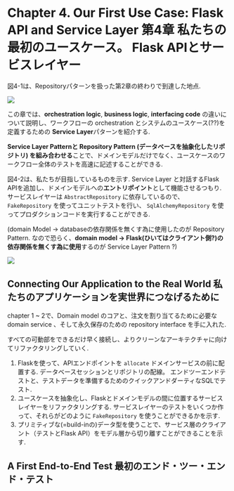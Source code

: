 # Chapter 4. Our First Use Case: Flask API and Service Layer 第4章 私たちの最初のユースケース。 Flask APIとサービスレイヤー

図4-1は、Repositoryパターンを扱った第2章の終わりで到達した地点.

![](https://learning.oreilly.com/api/v2/epubs/urn:orm:book:9781492052197/files/assets/apwp_0401.png)

この章では、**orchestration logic**, **business logic**, **interfacing code** の違いについて説明し、ワークフローの orchestration とシステムのユースケース(??)を定義するための **Service Layer**パターンを紹介する.

**Service Layer Patternと Repository Pattern (データベースを抽象化したリポジトリ) を組み合わせる**ことで、ドメインモデルだけでなく、ユースケースのワークフロー全体のテストを高速に記述することができる.

図4-2は、私たちが目指しているものを示す.
Service Layer と対話するFlask APIを追加し、ドメインモデルへの**エントリポイント**として機能させるつもり.
サービスレイヤーは `AbstractRepository` に依存しているので、 `FakeRepository` を使ってユニットテストを行い、 `SqlAlchemyRepository` を使ってプロダクションコードを実行することができる.

(domain Model -> databaseの依存関係を無くす為に使用したのが Repository Pattern. なので恐らく、**domain model -> Flask(ひいてはクライアント側?)の依存関係を無くす為に使用**するのが Service Layer Pattern ?)

![](https://learning.oreilly.com/api/v2/epubs/urn:orm:book:9781492052197/files/assets/apwp_0402.png)

## Connecting Our Application to the Real World 私たちのアプリケーションを実世界につなげるために

chapter 1 ~ 2で、Domain model のコアと、注文を割り当てるために必要なdomain service 、そして永久保存のための repository interface を手に入れた.

すべての可動部をできるだけ早く接続し、よりクリーンなアーキテクチャに向けてリファクタリングしていく.

1. Flaskを使って、APIエンドポイントを `allocate` ドメインサービスの前に配置する. データベースセッションとリポジトリの配線。 エンドツーエンドテストと、テストデータを準備するためのクイックアンドダーティなSQLでテスト.
2. ユースケースを抽象化し、Flaskとドメインモデルの間に位置するサービスレイヤーをリファクタリングする. サービスレイヤーのテストをいくつか作って、それらがどのように `FakeRepository` を使うことができるかを示す.
3. プリミティブな(=build-inの)データ型を使うことで、サービス層のクライアント（テストとFlask API）をモデル層から切り離すことができることを示す.

## A First End-to-End Test 最初のエンド・ツー・エンド・テスト


